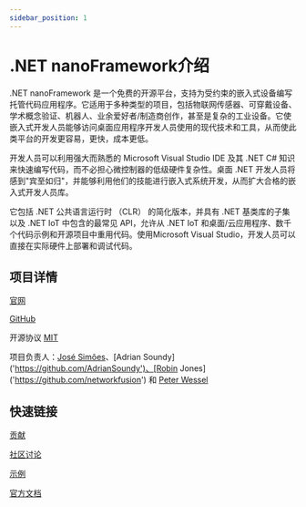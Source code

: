 ```yaml
---
sidebar_position: 1
---
```


# .NET nanoFramework介绍

.NET nanoFramework 是一个免费的开源平台，支持为受约束的嵌入式设备编写托管代码应用程序。它适用于多种类型的项目，包括物联网传感器、可穿戴设备、学术概念验证、机器人、业余爱好者/制造商创作，甚至是复杂的工业设备。它使嵌入式开发人员能够访问桌面应用程序开发人员使用的现代技术和工具，从而使此类平台的开发更容易，更快，成本更低。

开发人员可以利用强大而熟悉的 Microsoft Visual Studio IDE 及其 .NET C# 知识来快速编写代码，而不必担心微控制器的低级硬件复杂性。桌面 .NET 开发人员将感到"宾至如归"，并能够利用他们的技能进行嵌入式系统开发，从而扩大合格的嵌入式开发人员库。

它包括 .NET 公共语言运行时 （CLR） 的简化版本，并具有 .NET 基类库的子集以及 .NET IoT 中包含的最常见 API，允许从 .NET IoT 和桌面/云应用程序、数千个代码示例和开源项目中重用代码。使用Microsoft Visual Studio，开发人员可以直接在实际硬件上部署和调试代码。

## 项目详情

[官网]("https://www.nanoframework.net/")

[GitHub]("https://github.com/nanoframework")

开源协议 [MIT]("https://opensource.org/licenses/MIT)

项目负责人：[José Simões]('https://github.com/josesimoes')、[Adrian Soundy]('https://github.com/AdrianSoundy')、[Robin Jones]('https://github.com/networkfusion') 和 [Peter Wessel]('https://github.com/piwi1263')

## 快速链接

[贡献]('https://docs.nanoframework.net/content/contributing/index.html')

[社区讨论]('https://discord.com/invite/gCyBu8T')

[示例]('https://github.com/nanoframework/samples')

[官方文档]('https://docs.nanoframework.net/')
